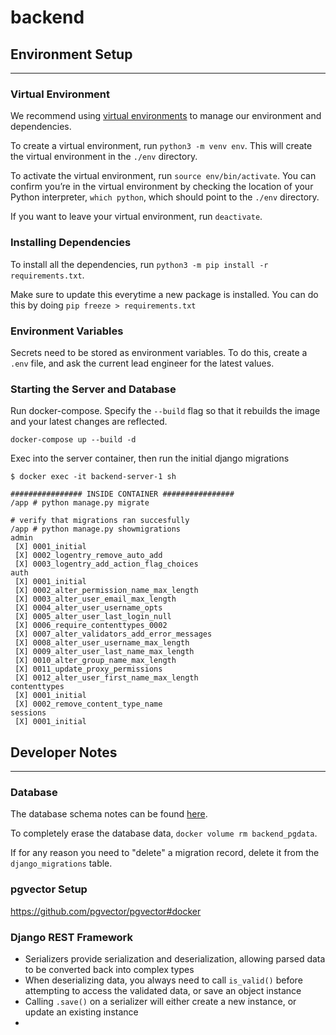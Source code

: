 # backend

## Environment Setup

---

### Virtual Environment

We recommend using [virtual environments](https://packaging.python.org/en/latest/guides/installing-using-pip-and-virtual-environments/#creating-a-virtual-environment) to manage our environment and dependencies.

To create a virtual environment, run `python3 -m venv env`. This will create the virtual environment in the `./env` directory.

To activate the virtual environment, run `source env/bin/activate`. You can confirm you’re in the virtual environment by checking the location of your Python interpreter, `which python`, which should point to the `./env` directory.

If you want to leave your virtual environment, run `deactivate`.

### Installing Dependencies

To install all the dependencies, run `python3 -m pip install -r requirements.txt`.

Make sure to update this everytime a new package is installed. You can do this by doing `pip freeze > requirements.txt`

### Environment Variables

Secrets need to be stored as environment variables. To do this, create a `.env` file, and ask the current lead engineer for the latest values.

### Starting the Server and Database

Run docker-compose. Specify the `--build` flag so that it rebuilds the image and your latest changes are reflected.

```
docker-compose up --build -d
```

Exec into the server container, then run the initial django migrations

```
$ docker exec -it backend-server-1 sh

################ INSIDE CONTAINER ################
/app # python manage.py migrate

# verify that migrations ran succesfully
/app # python manage.py showmigrations
admin
 [X] 0001_initial
 [X] 0002_logentry_remove_auto_add
 [X] 0003_logentry_add_action_flag_choices
auth
 [X] 0001_initial
 [X] 0002_alter_permission_name_max_length
 [X] 0003_alter_user_email_max_length
 [X] 0004_alter_user_username_opts
 [X] 0005_alter_user_last_login_null
 [X] 0006_require_contenttypes_0002
 [X] 0007_alter_validators_add_error_messages
 [X] 0008_alter_user_username_max_length
 [X] 0009_alter_user_last_name_max_length
 [X] 0010_alter_group_name_max_length
 [X] 0011_update_proxy_permissions
 [X] 0012_alter_user_first_name_max_length
contenttypes
 [X] 0001_initial
 [X] 0002_remove_content_type_name
sessions
 [X] 0001_initial
```

## Developer Notes

---

### Database

The database schema notes can be found [here](https://docs.google.com/document/d/1-SlmfU0e92863UKGlA0pu6Gk3kdn6AjJeSBMwFx_WaY/edit?usp=sharing).

To completely erase the database data, `docker volume rm backend_pgdata`.

If for any reason you need to "delete" a migration record, delete it from the `django_migrations` table.

### pgvector Setup

https://github.com/pgvector/pgvector#docker

### Django REST Framework

- Serializers provide serialization and deserialization, allowing parsed data to be converted back into complex types
- When deserializing data, you always need to call `is_valid()` before attempting to access the validated data, or save an object instance
- Calling `.save()` on a serializer will either create a new instance, or update an existing instance
-
